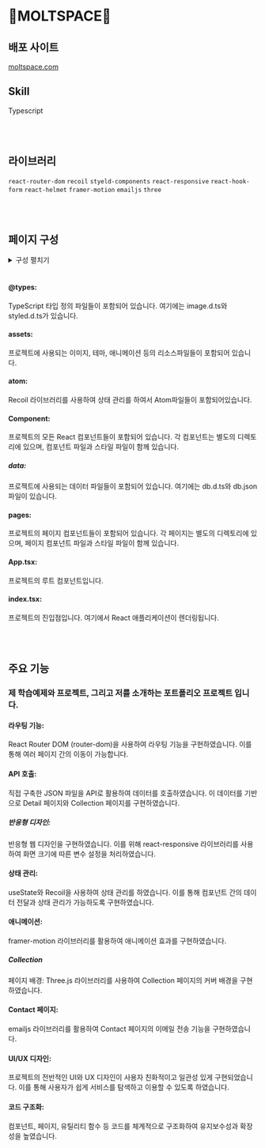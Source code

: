 # 🌌MOLTSPACE🌌

## 배포 사이트

[moltspace.com](https://moltspace.com/)

## Skill

Typescript

<br />
<br />

## 라이브러리

`react-router-dom`
`recoil`
`styeld-components`
`react-responsive`
`react-hook-form`
`react-helmet`
`framer-motion`
`emailjs`
`three`

<br />
<br />

## 페이지 구성

<details>
    <summary>구성 펼치기</summary>

📦src
<br />
┣ 📂@types
<br />
┃ ┣ 📜image.d.ts
<br />
┃ ┗ 📜styled.d.ts
<br />
┣ 📂assets
<br />
┃ ┣ 📂img
<br />
┃ ┃ ┣ 📂bg
<br />
┃ ┃ ┣ 📂icon
<br />
┃ ┃ ┣ 📂item
<br />
┃ ┃ ┣ 📂logo
<br />
┃ ┃ ┗ 📂skill
<br />
┃ ┣ 📂theme
<br />
┃ ┃ ┣ 📜global-style.ts
<br />
┃ ┃ ┗ 📜theme.ts
<br />
┃ ┗ 📂three
<br />
┃ ┃ ┗ 📜CloudAnimation.tsx
<br />
┣ 📂atom
<br />
┃ ┗ 📜atom.ts
<br />
┣ 📂Component
<br />
┃ ┣ 📂activity
<br />
┃ ┃ ┣ 📜Activity.tsx
<br />
┃ ┃ ┗ 📜StyleActivity.tsx
<br />
┃ ┣ 📂aside
<br />
┃ ┃ ┣ 📜Gaside.tsx
<br />
┃ ┃ ┗ 📜StyleGaside.tsx
<br />
┃ ┣ 📂box
<br />
┃ ┃ ┣ 📜Box.tsx
<br />
┃ ┃ ┗ 📜StyleBox.tsx
<br />
┃ ┣ 📂btn
<br />
┃ ┃ ┣ 📜Btn.tsx
<br />
┃ ┃ ┗ 📜StlyeBtn.tsx
<br />
┃ ┣ 📂contact
<br />
┃ ┃ ┣ 📜Contact.tsx
<br />
┃ ┃ ┗ 📜StyleContact.tsx
<br />
┃ ┣ 📂footer
<br />
┃ ┃ ┣ 📜Footer.tsx
<br />
┃ ┃ ┗ 📜StlyeFooter.tsx
<br />
┃ ┣ 📂gnb
<br />
┃ ┃ ┣ 📜ExploreGnb.tsx
<br />
┃ ┃ ┣ 📜Gnb.tsx
<br />
┃ ┃ ┣ 📜StyledExploreGnb.tsx
<br />
┃ ┃ ┣ 📜StyleGnb.tsx
<br />
┃ ┃ ┗ 📜WhichGnb.tsx
<br />
┃ ┣ 📂introduction
<br />
┃ ┃ ┣ 📜Introduction.tsx
<br />
┃ ┃ ┗ 📜StyleIntroduction.tsx
<br />
┃ ┣ 📂itemTabs
<br />
┃ ┃ ┗ 📜ItemTabs.tsx
<br />
┃ ┣ 📂mainproject
<br />
┃ ┃ ┣ 📜MainProject.tsx
<br />
┃ ┃ ┗ 📜StyleMainProject.tsx
<br />
┃ ┣ 📂skillstack
<br />
┃ ┃ ┣ 📜SkillStack.tsx
<br />
┃ ┃ ┗ 📜StyleSkillStack.tsx
<br />
┃ ┗ 📂topbtn
<br />
┃ ┃ ┗ 📜TopBtn.tsx
<br />
┣ 📂data
<br />
┃ ┣ 📜db.d.ts
<br />
┃ ┗ 📜db.json
<br />
┣ 📂pages
<br />
┃ ┣ 📂collection
<br />
┃ ┃ ┣ 📜Collection.tsx
<br />
┃ ┃ ┗ 📜StyleCollection.tsx
<br />
┃ ┣ 📂detail
<br />
┃ ┃ ┣ 📜Detail.tsx
<br />
┃ ┃ ┗ 📜StyleDetail.tsx
<br />
┃ ┣ 📂directory
<br />
┃ ┃ ┣ 📜Directory.tsx
<br />
┃ ┃ ┗ 📜StyleDirectory.tsx
<br />
┃ ┗ 📂mainhome
<br />
┃ ┃ ┣ 📜CurrentTime.tsx
<br />
┃ ┃ ┣ 📜MainHome.tsx
<br />
┃ ┃ ┗ 📜StyleMainHome.tsx
<br />
┣ 📜App.tsx
<br />
┗ 📜index.tsx
<br />

</details>

<br />

#### @types:

TypeScript 타입 정의 파일들이 포함되어 있습니다. 여기에는 image.d.ts와 styled.d.ts가 있습니다.

#### assets:

프로젝트에 사용되는 이미지, 테마, 애니메이션 등의 리소스파일들이 포함되어 있습니다.

#### atom:

Recoil 라이브러리를 사용하여 상태 관리를 하여서 Atom파일들이 포함되어있습니다.

#### Component:

프로젝트의 모든 React 컴포넌트들이 포함되어 있습니다. 각 컴포넌트는 별도의 디렉토리에 있으며, 컴포넌트 파일과 스타일 파일이 함께 있습니다.

##### data:

프로젝트에 사용되는 데이터 파일들이 포함되어 있습니다. 여기에는 db.d.ts와 db.json 파일이 있습니다.

#### pages:

프로젝트의 페이지 컴포넌트들이 포함되어 있습니다. 각 페이지는 별도의 디렉토리에 있으며, 페이지 컴포넌트 파일과 스타일 파일이 함께 있습니다.

#### App.tsx:

프로젝트의 루트 컴포넌트입니다.

#### index.tsx:

프로젝트의 진입점입니다. 여기에서 React 애플리케이션이 렌더링됩니다.

<br />
<br />

## 주요 기능

### 제 학습예제와 프로젝트, 그리고 저를 소개하는 포트폴리오 프로젝트 입니다.

#### 라우팅 기능:

React Router DOM (router-dom)을 사용하여 라우팅 기능을 구현하였습니다. 이를 통해 여러 페이지 간의 이동이 가능합니다.

#### API 호출:

직접 구축한 JSON 파일을 API로 활용하여 데이터를 호출하였습니다. 이 데이터를 기반으로 Detail 페이지와 Collection 페이지를 구현하였습니다.

##### 반응형 디자인:

반응형 웹 디자인을 구현하였습니다. 이를 위해 react-responsive 라이브러리를 사용하여 화면 크기에 따른 변수 설정을 처리하였습니다.

#### 상태 관리:

useState와 Recoil을 사용하여 상태 관리를 하였습니다. 이를 통해 컴포넌트 간의 데이터 전달과 상태 관리가 가능하도록 구현하였습니다.

#### 애니메이션:

framer-motion 라이브러리를 활용하여 애니메이션 효과를 구현하였습니다.

##### Collection

페이지 배경: Three.js 라이브러리를 사용하여 Collection 페이지의 커버 배경을 구현하였습니다.

#### Contact 페이지:

emailjs 라이브러리를 활용하여 Contact 페이지의 이메일 전송 기능을 구현하였습니다.

#### UI/UX 디자인:

프로젝트의 전반적인 UI와 UX 디자인이 사용자 친화적이고 일관성 있게 구현되었습니다. 이를 통해 사용자가 쉽게 서비스를 탐색하고 이용할 수 있도록 하였습니다.

#### 코드 구조화:

컴포넌트, 페이지, 유틸리티 함수 등 코드를 체계적으로 구조화하여 유지보수성과 확장성을 높였습니다.
